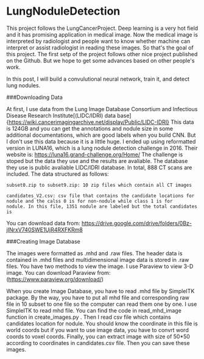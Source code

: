 # LungNoduleDetection
This project follows the LungCancerProject.
Deep learning is a very hot field and it has promising application in medical image. 
Now the medical image is interpreted by radiologist and people want to know whether machine can interpret or assist radiologist in reading these images. So that's the goal of this project. The first setp of the project follows other nice project published on the Github. But we hope to get some advances based on other people's work.

In this post, I will build a convulutional neural network, train it, and detect lung nodules. 


###Downloading Data

At first, I use data from the Lung Image Database Consortium and Infectious Disease Research Institute[(LIDC/IDRI) data base]{https://wiki.cancerimagingarchive.net/display/Public/LIDC-IDRI} 
This data is 124GB and you can get the annotations and nodule size in some additional documentations, which are good labels when you build CNN. But I don't use this data because it is a little huge. 
I ended up using reformatted version in LUNA16, which is a lung nodule detection challenge in 2016. Their website is: https://luna16.grand-challenge.org/Home/ 
The challenge is stoped but the data they use and the results are avaliable. The database they use is public avaliable LIDC/IDRI database.
In total, 888 CT scans are included. The data structured as follows:

    subset0.zip to subset9.zip: 10 zip files which contain all CT images
    
    candidates_V2.csv: csv file that contains the candidate locations for nodule and the calss 0 is for non-nodule while class 1 is for    nodule. In this file, 1351 nodule are labeled but the total candidates is 
    
You can download data from: https://drive.google.com/drive/folders/0Bz-jINrxV740SWE1UjR4RXFKRm8

###Creating Image Database

The images were formatted as .mhd and .raw files. The header data is contained in .mhd files and multidimensional image data is stored in .raw files. You have two methods to view the image. I use Paraview to view 3-D image. You can download Paraview from: (https://www.paraview.org/download/)

When you create Image Database, you have to read .mhd file by SimpleITK package. By the way, you have to put all mhd file and corresponding raw file in 10 subset to one file so the computer can read them one by one. I use SimpleITK to read mhd file. You can find the code in read_mhd_image function in create_images.py . Then I read csv file which contains candidates location for nodule. You should know the coordinate in this file is world coords but if you want to use image data, you have to convrt word coords to voxel coords. Finally, you can extract image with size of 50*50 according to coordinates in candidates.csv file. Then you can save these images.
